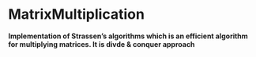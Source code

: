 # MatrixMultiplication
**Implementation of Strassen’s algorithms which is an efficient algorithm for multiplying matrices. It is divde & conquer approach**
